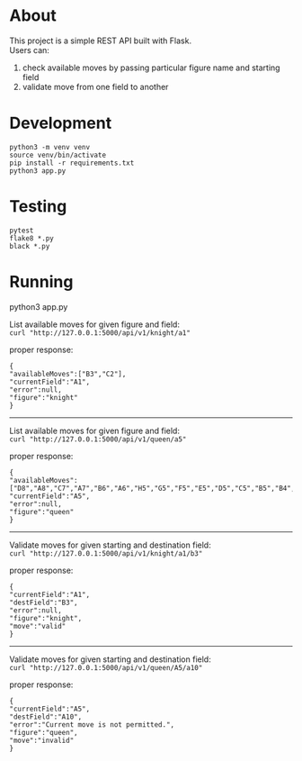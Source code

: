 # About

This project is a simple REST API built with Flask.  
Users can:
1. check available moves by passing particular figure name and starting field
1. validate move from one field to another

# Development

```
python3 -m venv venv
source venv/bin/activate
pip install -r requirements.txt
python3 app.py
```

# Testing

```
pytest
flake8 *.py
black *.py
```

# Running

python3 app.py

List available moves for given figure and field:  
`curl "http://127.0.0.1:5000/api/v1/knight/a1"`  

proper response:  
```
{
"availableMoves":["B3","C2"],
"currentField":"A1",
"error":null,
"figure":"knight"
}
```

___

List available moves for given figure and field:  
`curl "http://127.0.0.1:5000/api/v1/queen/a5"`  

proper response:  
```
{
"availableMoves":["D8","A8","C7","A7","B6","A6","H5","G5","F5","E5","D5","C5","B5","B4","A4","C3","A3","D2","A2","E1","A1"],
"currentField":"A5",
"error":null,
"figure":"queen"
}
```

___

Validate moves for given starting and destination field:  
`curl "http://127.0.0.1:5000/api/v1/knight/a1/b3"`  

proper response:  
```
{
"currentField":"A1",
"destField":"B3",
"error":null,
"figure":"knight",
"move":"valid"
}
```

___

Validate moves for given starting and destination field:  
`curl "http://127.0.0.1:5000/api/v1/queen/A5/a10"`  

proper response:  
```
{
"currentField":"A5",
"destField":"A10",
"error":"Current move is not permitted.",
"figure":"queen",
"move":"invalid"
}
```
